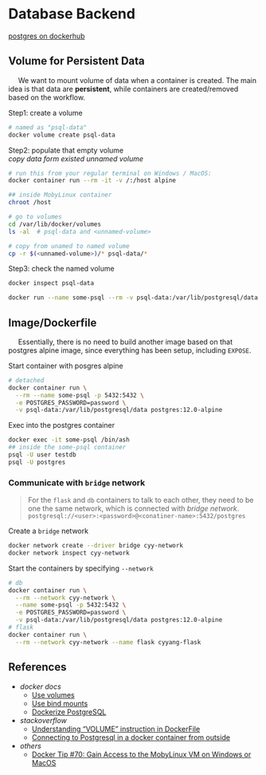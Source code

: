 # Database Backend

[postgres on dockerhub](https://hub.docker.com/_/postgres)  

## Volume for Persistent Data

&nbsp;&nbsp;&nbsp;&nbsp; We want to mount volume of data when a container is created. The main idea is that data are **persistent**, while containers are created/removed based on the workflow.  

Step1: create a volume

```bash
# named as "psql-data"
docker volume create psql-data
```

Step2: populate that empty volume  
_copy data form existed unnamed volume_  

```bash
# run this from your regular terminal on Windows / MacOS:
docker container run --rm -it -v /:/host alpine

## inside MobyLinux container
chroot /host

# go to volumes
cd /var/lib/docker/volumes
ls -al  # psql-data and <unnamed-volume>

# copy from unamed to named volume
cp -r $(<unnamed-volume>)/* psql-data/*
```

Step3: check the named volume  

```bash
docker inspect psql-data
```

```bash
docker run --name some-psql --rm -v psql-data:/var/lib/postgresql/data cyyang-db

```

## Image/Dockerfile

&nbsp;&nbsp;&nbsp;&nbsp; Essentially, there is no need to build another image based on that postgres alpine image, since everything has been setup, including `EXPOSE`.  

Start container with posgres alpine

```bash
# detached
docker container run \
  --rm --name some-psql -p 5432:5432 \
  -e POSTGRES_PASSWORD=password \
  -v psql-data:/var/lib/postgresql/data postgres:12.0-alpine
```

Exec into the postgres container

```bash
docker exec -it some-psql /bin/ash
## inside the some-psql container
psql -U user testdb
psql -U postgres
```

### Communicate with `bridge` network

> For the `flask` and `db` containers to talk to each other, they need to be one the same network, which is connected with _bridge network_.  
> `postgresql://<user>:<password>@<conatiner-name>:5432/postgres`

Create a `bridge` network

```bash
docker network create --driver bridge cyy-network
docker network inspect cyy-network
```

Start the containers by specifying `--network`

```bash
# db
docker container run \
  --rm --network cyy-network \
  --name some-psql -p 5432:5432 \
  -e POSTGRES_PASSWORD=password \
  -v psql-data:/var/lib/postgresql/data postgres:12.0-alpine
# flask
docker container run \
  --rm --network cyy-network --name flask cyyang-flask
```

## References

+ _docker docs_
  + [Use volumes](https://docs.docker.com/storage/volumes/)
  + [Use bind mounts](https://docs.docker.com/storage/bind-mounts/)
  + [Dockerize PostgreSQL](https://docs.docker.com/engine/examples/postgresql_service/)
+ _stackoverflow_
  + [Understanding “VOLUME” instruction in DockerFile](https://stackoverflow.com/questions/41935435/understanding-volume-instruction-in-dockerfile)
  + [Connecting to Postgresql in a docker container from outside](https://stackoverflow.com/questions/37694987/connecting-to-postgresql-in-a-docker-container-from-outside)
+ _others_
  + [Docker Tip #70: Gain Access to the MobyLinux VM on Windows or MacOS](https://nickjanetakis.com/blog/docker-tip-70-gain-access-to-the-mobylinux-vm-on-windows-or-macos)
